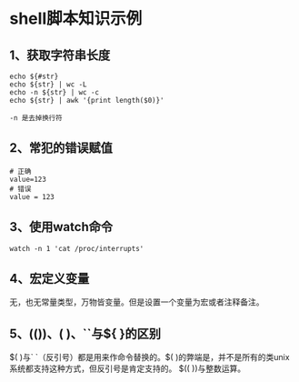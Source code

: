 # shell脚本知识示例

## 1、获取字符串长度
```
echo ${#str}
echo ${str} | wc -L
echo -n ${str} | wc -c
echo ${str} | awk '{print length($0)}'

-n 是去掉换行符
```

## 2、常犯的错误赋值
```
# 正确
value=123
# 错误
value = 123
```

## 3、使用watch命令
```
watch -n 1 'cat /proc/interrupts'
```

## 4、宏定义变量
无，也无常量类型，万物皆变量。但是设置一个变量为宏或者注释备注。

## 5、$(( ))、$( )、``与${ }的区别
$( )与` `（反引号）都是用来作命令替换的。$( )的弊端是，并不是所有的类unix系统都支持这种方式，但反引号是肯定支持的。
$(( ))与整数运算。











